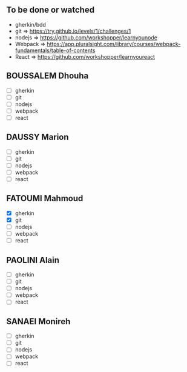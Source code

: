 To be done or watched 
---------------------
- gherkin/bdd
- git => https://try.github.io/levels/1/challenges/1
- nodejs => https://github.com/workshopper/learnyounode
- Webpack => https://app.pluralsight.com/library/courses/webpack-fundamentals/table-of-contents
- React => https://github.com/workshopper/learnyoureact


## BOUSSALEM Dhouha
- [ ] gherkin
- [ ] git
- [ ] nodejs
- [ ] webpack
- [ ] react

## DAUSSY Marion
- [ ] gherkin
- [ ] git
- [ ] nodejs
- [ ] webpack
- [ ] react

## FATOUMI Mahmoud
- [x] gherkin
- [x] git
- [ ] nodejs
- [ ] webpack
- [ ] react	

## PAOLINI Alain
- [ ] gherkin
- [ ] git
- [ ] nodejs
- [ ] webpack
- [ ] react

## SANAEI Monireh
- [ ] gherkin
- [ ] git
- [ ] nodejs
- [ ] webpack
- [ ] react
